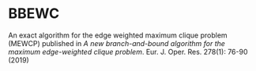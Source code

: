 # BBEWC
An exact algorithm for the edge weighted maximum clique problem (MEWCP) published in *A new branch-and-bound algorithm for the maximum edge-weighted clique problem*. Eur. J. Oper. Res. 278(1): 76-90 (2019)
